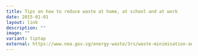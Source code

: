 ```yaml
---
title: Tips on how to reduce waste at home, at school and at work
date: 2015-01-01
layout: link
description: ""
image: ""
variant: tiptap
external: https://www.nea.gov.sg/energy-waste/3rs/waste-minimisation-and-recycling/at-home
---
```

